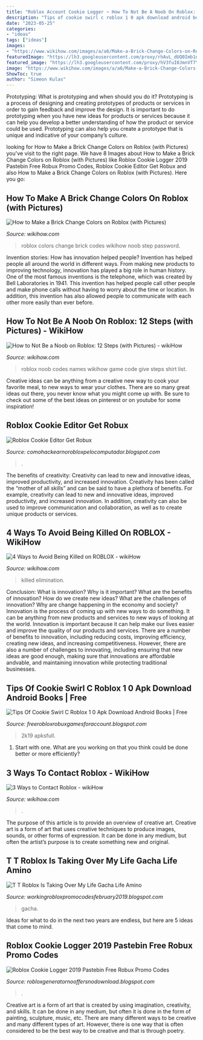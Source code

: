 ```yaml
---
title: "Roblox Account Cookie Logger ~ How To Not Be A Noob On Roblox: 12 Steps (with Pictures)"
description: "Tips of cookie swirl c roblox 1 0 apk download android books"
date: "2023-05-25"
categories:
- "ideas"
tags: ["ideas"]
images:
- "https://www.wikihow.com/images/a/a6/Make-a-Brick-Change-Colors-on-Roblox-Step-7.jpg"
featuredImage: "https://lh3.googleusercontent.com/proxy/rhAvL_dUQ0Imb1d-OkC9uE094bj0NBJXSbHpYXjUxW5HMdL2gXnwFbe-WxMKDxX5kkTi2J7x3r-c32HBLvCIRyRB21k=w1200-h630-n-k-no-nu"
featured_image: "https://lh3.googleusercontent.com/proxy/hV3fuI0JmnVT7Yk9K9rFjvces2F_vWV-xYyrTt47Xct-LwZT7oXipEc3fxLdMlvMxIKO1y-bnAdEgJ0cKTl1tttFponvCkShzdvJxcajfg8RJVegWwddI74Nva0VhBvFc3BcCXWzMbPcXiXtgOoWFaqqu4f4DTwlESg0_KKLHTK6j3yGQNba9WAE1BPaQOHFs_TbzNSgi-xCtaD-R2cvhDsJ99vpE32h=w1200-h630-p-k-no-nu"
image: "https://www.wikihow.com/images/a/a6/Make-a-Brick-Change-Colors-on-Roblox-Step-7.jpg"
ShowToc: true
author: "Simeon Kulas"
---
```



Prototyping: What is prototyping and when should you do it?
Prototyping is a process of designing and creating prototypes of products or services in order to gain feedback and improve the design. It is important to do prototyping when you have new ideas for products or services because it can help you develop a better understanding of how the product or service could be used. Prototyping can also help you create a prototype that is unique and indicative of your company’s culture.

	

		
looking for How to Make a Brick Change Colors on Roblox (with Pictures) you've visit to the right page. We have 8 Images about How to Make a Brick Change Colors on Roblox (with Pictures) like Roblox Cookie Logger 2019 Pastebin Free Robux Promo Codes, Roblox Cookie Editor Get Robux and also How to Make a Brick Change Colors on Roblox (with Pictures). Here you go:
		
    
## How To Make A Brick Change Colors On Roblox (with Pictures)

<img loading=lazy src="https://www.wikihow.com/images/a/a6/Make-a-Brick-Change-Colors-on-Roblox-Step-7.jpg" onerror="this.onerror=null;this.src='https://tse4.mm.bing.net/th?id=OIP.CTeaNe3CNRFOLi2F1kAOwwHaFj&amp;pid=15.1';" alt="How to Make a Brick Change Colors on Roblox (with Pictures)">

_Source: wikihow.com_

>roblox colors change brick codes wikihow noob step password. 

	

Invention stories: How has innovation helped people?
Invention has helped people all around the world in different ways. From making new products to improving technology, innovation has played a big role in human history. One of the most famous inventions is the telephone, which was created by Bell Laboratories in 1941. This invention has helped people call other people and make phone calls without having to worry about the time or location. In addition, this invention has also allowed people to communicate with each other more easily than ever before.

    
## How To Not Be A Noob On Roblox: 12 Steps (with Pictures) - WikiHow

<img loading=lazy src="https://www.wikihow.com/images/f/f5/Not-Be-a-Noob-on-Roblox-Step-11-Version-3.jpg" onerror="this.onerror=null;this.src='https://tse4.mm.bing.net/th?id=OIP.PU21CnxxQngOgHcAM1BQBgHaFj&amp;pid=15.1';" alt="How to Not Be a Noob on Roblox: 12 Steps (with Pictures) - wikiHow">

_Source: wikihow.com_

>roblox noob codes names wikihow game code give steps shirt list. 

	

Creative ideas can be anything from a creative new way to cook your favorite meal, to new ways to wear your clothes. There are so many great ideas out there, you never know what you might come up with. Be sure to check out some of the best ideas on pinterest or on youtube for some inspiration!

    
## Roblox Cookie Editor Get Robux

<img loading=lazy src="https://lh3.googleusercontent.com/proxy/hV3fuI0JmnVT7Yk9K9rFjvces2F_vWV-xYyrTt47Xct-LwZT7oXipEc3fxLdMlvMxIKO1y-bnAdEgJ0cKTl1tttFponvCkShzdvJxcajfg8RJVegWwddI74Nva0VhBvFc3BcCXWzMbPcXiXtgOoWFaqqu4f4DTwlESg0_KKLHTK6j3yGQNba9WAE1BPaQOHFs_TbzNSgi-xCtaD-R2cvhDsJ99vpE32h=w1200-h630-p-k-no-nu" onerror="this.onerror=null;this.src='https://tse1.mm.bing.net/th?id=OIP.-mu_u0X-A_yVvSKmTV5kQgHaD5&amp;pid=15.1';" alt="Roblox Cookie Editor Get Robux">

_Source: comohackearnorobloxpelocomputador.blogspot.com_

>. 

	

The benefits of creativity: Creativity can lead to new and innovative ideas, improved productivity, and increased innovation.
Creativity has been called the “mother of all skills” and can be said to have a plethora of benefits. For example, creativity can lead to new and innovative ideas, improved productivity, and increased innovation. In addition, creativity can also be used to improve communication and collaboration, as well as to create unique products or services.

    
## 4 Ways To Avoid Being Killed On ROBLOX - WikiHow

<img loading=lazy src="https://www.wikihow.com/images/7/73/Avoid-Being-Killed-on-ROBLOX-Step-11.jpg" onerror="this.onerror=null;this.src='https://tse1.mm.bing.net/th?id=OIP.2oLZs22S34_flr3im1UKVQHaFj&amp;pid=15.1';" alt="4 Ways to Avoid Being Killed on ROBLOX - wikiHow">

_Source: wikihow.com_

>killed elimination. 

	

Conclusion: What is innovation? Why is it important? What are the benefits of innovation? How do we create new ideas? What are the challenges of innovation? Why are change happening in the economy and society?
Innovation is the process of coming up with new ways to do something. It can be anything from new products and services to new ways of looking at the world. Innovation is important because it can help make our lives easier and improve the quality of our products and services. There are a number of benefits to innovation, including reducing costs, improving efficiency, creating new ideas, and increasing competitiveness. However, there are also a number of challenges to innovating, including ensuring that new ideas are good enough, making sure that innovations are affordable andvable, and maintaining innovation while protecting traditional businesses.

    
## Tips Of Cookie Swirl C Roblox 1 0 Apk Download Android Books | Free

<img loading=lazy src="https://lh3.googleusercontent.com/U707LhEQV3Df20uTO98OnuVrTzsASOB6aw4H5UCUiyG3Px9yfkCCO9xQC1ybn9CxyRI" onerror="this.onerror=null;this.src='https://tse2.mm.bing.net/th?id=OIP.9kio56Ya24cdrfe7sdRktgHaEG&amp;pid=15.1';" alt="Tips Of Cookie Swirl C Roblox 1 0 Apk Download Android Books | Free">

_Source: freerobloxrobuxgamesforaccount.blogspot.com_

>2k19 apksfull. 

	

1. Start with one. What are you working on that you think could be done better or more efficiently?

    
## 3 Ways To Contact Roblox - WikiHow

<img loading=lazy src="https://www.wikihow.com/images/d/d8/Contact-Roblox-Step-11.jpg" onerror="this.onerror=null;this.src='https://tse3.mm.bing.net/th?id=OIP.xdZ6gFaN0legTytHtT_QawHaFj&amp;pid=15.1';" alt="3 Ways to Contact Roblox - wikiHow">

_Source: wikihow.com_

>. 

	

The purpose of this article is to provide an overview of creative art.
Creative art is a form of art that uses creative techniques to produce images, sounds, or other forms of expression. It can be done in any medium, but often the artist’s purpose is to create something new and original.

    
## T T Roblox Is Taking Over My Life Gacha Life Amino

<img loading=lazy src="https://lh6.googleusercontent.com/proxy/OnRar1qv6_9dVYU754xmgT0eByq8L8tsVzbEoPuzBbUM0ymQDeTZmllal8iDHd6jRKwPjuFrT2FxwFQ8R6NliXSHxtroYjubqGWnM91BNpTRFemRVrZYXXa0MGQYUbRMbg=w1200-h630-p-k-no-nu" onerror="this.onerror=null;this.src='https://tse1.mm.bing.net/th?id=OIP.ADjZ6HbRTIBYe4f93NfclgAAAA&amp;pid=15.1';" alt="T T Roblox Is Taking Over My Life Gacha Life Amino">

_Source: workingrobloxpromocodesfebruary2019.blogspot.com_

>gacha. 

	

Ideas for what to do in the next two years are endless, but here are 5 ideas that come to mind. 

    
## Roblox Cookie Logger 2019 Pastebin Free Robux Promo Codes

<img loading=lazy src="https://lh3.googleusercontent.com/proxy/rhAvL_dUQ0Imb1d-OkC9uE094bj0NBJXSbHpYXjUxW5HMdL2gXnwFbe-WxMKDxX5kkTi2J7x3r-c32HBLvCIRyRB21k=w1200-h630-n-k-no-nu" onerror="this.onerror=null;this.src='https://tse4.mm.bing.net/th?id=OIP.UQFs11WZLhyynmgAY6Xy-QHaFj&amp;pid=15.1';" alt="Roblox Cookie Logger 2019 Pastebin Free Robux Promo Codes">

_Source: robloxgeneratornooffersnodownload.blogspot.com_

>. 

	

Creative art is a form of art that is created by using imagination, creativity, and skills. It can be done in any medium, but often it is done in the form of painting, sculpture, music, etc. There are many different ways to be creative and many different types of art. However, there is one way that is often considered to be the best way to be creative and that is through poetry.

